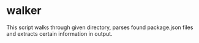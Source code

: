 # walker

This script walks through given directory, parses found package.json files
and extracts certain information in output.
